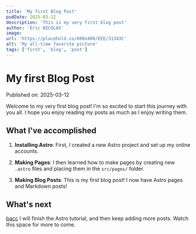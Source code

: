 ```yaml
---
title: 'My first Blog Post'
pudDate: 2025-03-12
description: 'This is my very first blog post'
author: 'Éric NICOLAS'
image:
url: 'https://placehold.co/600x400/EEE/31343C'
alt: 'My all-time favorite picture'
tags: ['first', 'blog', 'post']
---
```


# My first Blog Post

Published on: 2025-03-12

Welcome to my very first blog post! I'm so excited to start this journey with you all. I hope you enjoy reading my posts as much as I enjoy writing them.

## What I've accomplished

1. **Installing Astro**: First, I created a new Astro project and set up my online accounts.

2. **Making Pages**: I then learned how to make pages by creating new `.astro` files and placing them in the `src/pages/` folder.

3. **Making Blog Posts**: This is my first blog post! I now have Astro pages and Markdown posts!

## What's next

[bacc](/blog)
I will finish the Astro tutorial, and then keep adding more posts. Watch this space for more to come.
